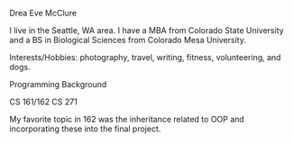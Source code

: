 Drea Eve McClure

I live in the Seattle, WA area. I have a MBA from Colorado State University and a BS in Biological Sciences from Colorado Mesa University.  

Interests/Hobbies: photography, travel, writing, fitness, volunteering, and dogs.

Programming Background

CS 161/162
CS 271

My favorite topic in 162 was the inheritance related to OOP and incorporating these into the final project.
